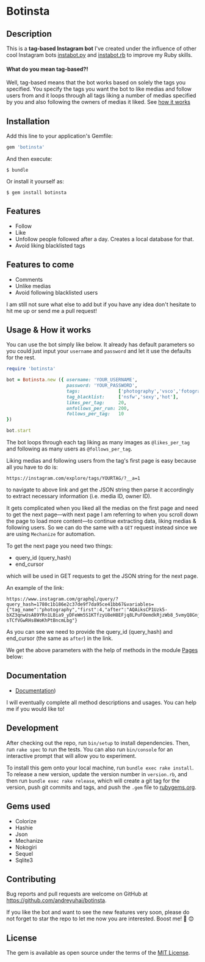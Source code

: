 # Botinsta

## Description

This is a **tag-based Instagram bot** I've created under the influence of other cool Instagram bots [instabot.py](https://github.com/instabot-py) and [instabot.rb](https://github.com/eVanilla/instabot.rb/) to improve my Ruby skills.

#### What do you mean tag-based?!

Well, tag-based means that the bot works based on solely the tags you specified. You specify the tags you want the bot to like medias and follow users from and it loops through all tags liking a number of medias specified by you and also following the owners of medias it liked. See [how it works](#usage--how-it-works)

## Installation

Add this line to your application's Gemfile:

```ruby
gem 'botinsta'
```

And then execute:

    $ bundle

Or install it yourself as:

    $ gem install botinsta

## Features

  * Follow
  * Like
  * Unfollow people followed after a day. Creates a local database for that.
  * Avoid liking blacklisted tags

## Features to come

  * Comments
  * Unlike medias
  * Avoid following blacklisted users

I am still not sure what else to add but if you have any idea don't hesitate to hit me up or send me a pull request!

## Usage & How it works

You can use the bot simply like below. It already has default parameters so you could just input your `username` and `password` and let it use the defaults for the rest.

```ruby
require 'botinsta'

bot = Botinsta.new ({ username: 'YOUR_USERNAME',
                      password: 'YOUR_PASSWORD',
                      tags:              ['photography','vsco','fotografia'],
                      tag_blacklist:     ['nsfw','sexy','hot'],
                      likes_per_tag:     20,
                      unfollows_per_run: 200,
                      follows_per_tag:   10
})

bot.start
```

The bot loops through each tag liking as many images as `@likes_per_tag` and following as many users as `@follows_per_tag`.

Liking medias and following users from the tag's first page is easy because all you have to do is:

    https://instagram.com/explore/tags/YOURTAG/?__a=1

to navigate to above link and get the JSON string then parse it accordingly
to extract necessary information (i.e. media ID, owner ID).

It gets complicated when you liked all the medias on the first page and need to get the next page—with next page I am referring to when you scroll down the page to load more content—to continue extracting data, liking medias & following users. So we can do the same with a `GET` request instead since we are using `Mechanize` for automation.

To get the next page you need two things:

  * query\_id (query\_hash)
  * end\_cursor

which will be used in GET requests to get the JSON string for the next page.

An example of the link:

    https://www.instagram.com/graphql/query/?query_hash=1780c1b186e2c37de9f7da95ce41bb67&variables={"tag_name":"photography","first":4,"after":"AQAiksCP1Uzk5-bXZ3qnwUsA89YRn1LBia9_yDFeWm5S1KTfzyU8eH8EFjq8LPuFOemdkRjzWb8_5vmyQ8Gnj-sTCfVGwRHs8WoKhPtBncmLbg"}

As you can see we need to provide the query\_id (query\_hash) and end\_cursor (the same as `after`) in the link.

We get the above parameters with the help of methods in the module [Pages]() below:

## Documentation

  * [Documentation](https://www.rubydoc.info/github/andreyuhai/botinsta/master)) 

I will eventually complete all method descriptions and usages. You can help me if you would like to!

## Development

After checking out the repo, run `bin/setup` to install dependencies. Then, run `rake spec` to run the tests. You can also run `bin/console` for an interactive prompt that will allow you to experiment.

To install this gem onto your local machine, run `bundle exec rake install`. To release a new version, update the version number in `version.rb`, and then run `bundle exec rake release`, which will create a git tag for the version, push git commits and tags, and push the `.gem` file to [rubygems.org](https://rubygems.org).

## Gems used

  * Colorize
  * Hashie
  * Json
  * Mechanize
  * Nokogiri
  * Sequel
  * Sqlite3

## Contributing

Bug reports and pull requests are welcome on GitHub at https://github.com/andreyuhai/botinsta.

If you like the bot and want to see the new features very soon, please do not forget to star the repo to let me now you are interested. Boost me!  :rocket:  :blush:

## License

The gem is available as open source under the terms of the [MIT License](https://opensource.org/licenses/MIT).

